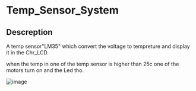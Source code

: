 # Temp_Sensor_System
## Descreption
  A temp sensor"LM35" which convert the voltage to tempreture and display it in the Chr_LCD.
  
  when the temp in one of the temp sensor is higher than 25c one of the motors turn on and the Led tho.
  
  


![image](https://github.com/user-attachments/assets/d1d80aff-8644-444a-902a-09cf7c04d578)
